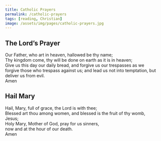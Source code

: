 ```yaml
---
title: Catholic Prayers
permalink: /catholic-prayers
tags: [reading, Christian]
image: /assets/img/pages/catholic-prayers.jpg
---
```


## The Lord’s Prayer

Our Father, who art in heaven, hallowed be thy name;  
Thy kingdom come, thy will be done on earth as it is in heaven;  
Give us this day our daily bread, and forgive us our trespasses as we forgive those who trespass against us; and lead us not into temptation, but deliver us from evil.  
Amen

## Hail Mary

Hail, Mary, full of grace, the Lord is with thee;  
Blessed art thou among women, and blessed is the fruit of thy womb, Jesus;  
Holy Mary, Mother of God, pray for us sinners,  
now and at the hour of our death.  
Amen
